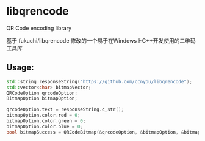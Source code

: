 # libqrencode
QR Code encoding library

基于 fukuchi/libqrencode 修改的一个易于在Windows上C++开发使用的二维码工具库

## Usage:
```c++
std::string responseString("https://github.com/ccnyou/libqrencode");
std::vector<char> bitmapVector;
QRCodeOption qrcodeOption;
BitmapOption bitmapOption;

qrcodeOption.text = responseString.c_str();
bitmapOption.color.red = 0;
bitmapOption.color.green = 0;
bitmapOption.color.blue = 0;
bool bitmapSuccess = QRCodeBitmap(&qrcodeOption, &bitmapOption, &bitmapVector);
```